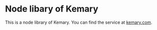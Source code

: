 # Node libary of Kemary

This is a node library of Kemary.
You can find the service at [kemary.com](https://kemary.de).
